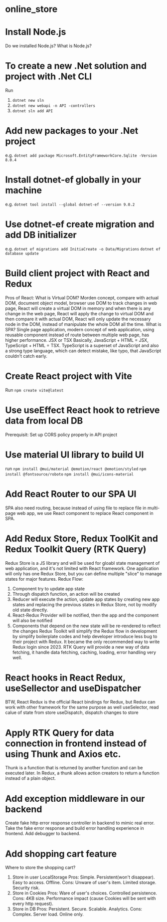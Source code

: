 # online_store

# Install Node.js
Do we installed Node.js?
What is Node.js?

# To create a new .Net solution and project with .Net CLI
Run
1. ```dotnet new sln```
2. ```dotnet new webapi -n API -controllers```
3. ```dotnet sln add API```

# Add new packages to your .Net project
e.g.
```dotnet add package Microsoft.EntityFrameworkCore.Sqlite -Version 8.0.4```

# Install dotnet-ef globally in your machine
e.g.
```dotnet tool install --global dotnet-ef --version 9.0.2```

# Use dotnet-ef create migration and add DB initializer
e.g.
```dotnet ef migrations add InitiaCreate -o Data/Migrations```
```dotnet ef database update```

# Build client project with React and Redux
Pros of React:
What is Virtual DOM?
Morden concept, compare with actual DOM, document object model, browser use DOM to track changes in web page, React will create a virtual DOM in memory and when there is any change in the web page, React will apply the change to virtual DOM and then compare it with actual DOM, React will only update the necessary node in the DOM, instead of manipulate the whole DOM all the time.
What is SPA?
Single page application, modern concept of web application, using reusable component instead of route between multiple web page, has higher performance.
JSX or TSX
Basically, JavaScript + HTML = JSX, TypeScript + HTML = TSX.
TypeScript is a superset of JavaScript and also a strong type language, which can detect mistake, like typo, that JavaScript couldn't catch early.

# Create React project with Vite
Run ```npm create vite@latest```

# Use useEffect React hook to retrieve data from local DB
Prerequisit: Set up CORS policy properly in API project

# Use material UI library to build UI
run
```npm install @mui/material @emotion/react @emotion/styled```
```npm install @fontsource/roboto```
```npm install @mui/icons-material```

# Add React Router to our SPA UI
SPA also need routing, because instead of using file to replace file in multi-page web app, we use React component to replace React component in SPA.

# Add Redux Store, Redux ToolKit and Redux Toolkit Query (RTK Query)
Redux Store is a JS library and will be used for gloabl state management of web application, and it's not limited with React framework.
One application will only has one Redux Store, but you can define multiple "slice" to manage states for major features.
Redux Flow:
1. Component try to update app state
2. Through dispatch function, an action will be created
3. Reducer will execute the action, update app states by creating new app states and replacing the previous states in Redux Store, not by modify old state directly.
4. React-Redux Provider will be notified, then the app and the component will also be notified
5. Components that depend on the new state will be re-rendered to reflect the changes
Redux Toolkit will simplify the Redux flow in development by simplify boilerplate codes and help developer introduce less bug to their project with Redux. It became the only recommended way to write Redux login since 2023.
RTK Query will provide a new way of data fetching, it handle data fetching, caching, loading, error handling very well.

# React hooks in React Redux, useSellector and useDispatcher
BTW, React Redux is the official React bindings for Redux, but Redux can work with other framework for the same purpose as well
useSelector, read calue of state from store
useDispatch, dispatch changes to store

# Apply RTK Query for data connection in frontend instead of using Thunk and Axios etc.
Thunk is a function that is returned by another function and can be executed later. In Redux, a thunk allows action creators to return a function instead of a plain object.

# Add exception middleware in our backend
Create fake http error response controller in backend to mimic real error.
Take the fake error response and build error handling experience in frontend.
Add debugger to backend.

# Add shopping cart feature
Where to store the shopping cart?
1. Store in user LocalStorage
Pros: Simple. Persistent(won't disappear). Easy to access. Offline.
Cons: Unware of user's item. Limited storage. Security risk.
2. Store in Cookies
Pros: Ware of user's choices. Controlled persistence.
Cons: 4KB size. Performance impact (cause Cookies will be sent with every http request).
3. Store in DB
Pros: Persistent. Secure. Scalable. Analytics.
Cons: Complex. Server load. Online only.
